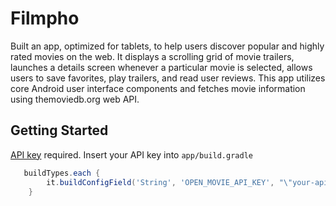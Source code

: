 # Filmpho
Built an app, optimized for tablets, to help users discover popular and highly rated movies on the web. It displays a scrolling grid of movie trailers, launches a details screen whenever a particular movie is selected, allows users to save favorites, play trailers, and read user reviews. This app utilizes core Android user interface components and fetches movie information using themoviedb.org web API.

## Getting Started
[API key][1] required.
Insert your API key into `app/build.gradle`
```gradle
   buildTypes.each {
        it.buildConfigField('String', 'OPEN_MOVIE_API_KEY', "\"your-api-key\"")
    }
```

[1]: https://www.themoviedb.org/documentation/api
